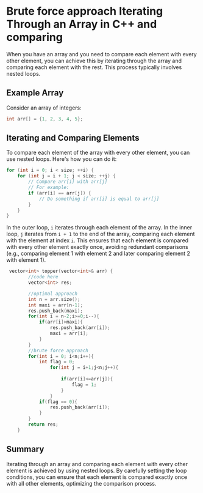 # Brute force approach Iterating Through an Array in C++ and comparing

When you have an array and you need to compare each element with every other element, you can achieve this by iterating through the array and comparing each element with the rest. This process typically involves nested loops.



## Example Array
Consider an array of integers:
```cpp
int arr[] = {1, 2, 3, 4, 5};
```

## Iterating and Comparing Elements
To compare each element of the array with every other element, you can use nested loops. Here's how you can do it:

```cpp
for (int i = 0; i < size; ++i) {
    for (int j = i + 1; j < size; ++j) {
        // Compare arr[i] with arr[j]
        // For example:
        if (arr[i] == arr[j]) {
            // Do something if arr[i] is equal to arr[j]
        }
    }
}
```

In the outer loop, `i` iterates through each element of the array. In the inner loop, `j` iterates from `i + 1` to the end of the array, comparing each element with the element at index `i`. This ensures that each element is compared with every other element exactly once, avoiding redundant comparisons (e.g., comparing element 1 with element 2 and later comparing element 2 with element 1).

```cpp
 vector<int> topper(vector<int>& arr) {
        //code here 
        vector<int> res;

        //optimal approach
        int n = arr.size();
        int maxi = arr[n-1];
        res.push_back(maxi);
        for(int i = n-2;i>=0;i--){
            if(arr[i]>maxi){
                res.push_back(arr[i]);
                maxi = arr[i];
            }
        }
        //brute force approach
        for(int i = 0; i<n;i++){
            int flag = 0;
                for(int j = i+1;j<n;j++){
                    
                    if(arr[i]<=arr[j]){
                        flag = 1;
                    }   
                }
            if(flag == 0){
                res.push_back(arr[i]);
            }
        }
        return res;
    }
```

## Summary
Iterating through an array and comparing each element with every other element is achieved by using nested loops. By carefully setting the loop conditions, you can ensure that each element is compared exactly once with all other elements, optimizing the comparison process.
